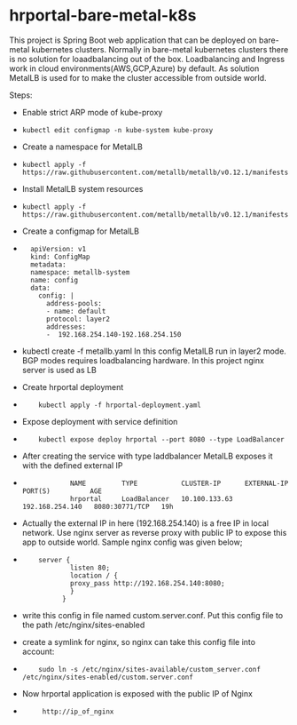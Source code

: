 # hrportal-bare-metal-k8s
This project is Spring Boot web application that can be deployed on bare-metal kubernetes clusters. 
Normally in bare-metal kubernetes clusters there is no solution for loaadbalancing out of the box.
Loadbalancing and Ingress work in cloud environments(AWS,GCP,Azure) by default. As solution MetalLB
is used for to make the cluster accessible from outside world.

Steps: 
- Enable strict ARP mode of kube-proxy
-     kubectl edit configmap -n kube-system kube-proxy
- Create a namespace for MetalLB
-     kubectl apply -f https://raw.githubusercontent.com/metallb/metallb/v0.12.1/manifests/namespace.yaml
- Install MetalLB system resources
-     kubectl apply -f https://raw.githubusercontent.com/metallb/metallb/v0.12.1/manifests/metallb.yaml
- Create a configmap for MetalLB
-       apiVersion: v1
        kind: ConfigMap
        metadata:
        namespace: metallb-system
        name: config
        data:
          config: |
            address-pools:
            - name: default
            protocol: layer2
            addresses:
            -  192.168.254.140-192.168.254.150
- kubectl create -f metallb.yaml
  In this config MetalLB run in layer2 mode. BGP modes requires loadbalancing hardware. In this project nginx server is used as LB
  
- Create hrportal deployment
-         kubectl apply -f hrportal-deployment.yaml
- Expose deployment with service definition
-         kubectl expose deploy hrportal --port 8080 --type LoadBalancer

- After creating the service with type laddbalancer MetalLB exposes it with the defined external IP

-                 NAME         TYPE           CLUSTER-IP      EXTERNAL-IP       PORT(S)          AGE
                  hrportal     LoadBalancer   10.100.133.63   192.168.254.140   8080:30771/TCP   19h
- Actually the external IP in here (192.168.254.140) is a free IP in local network. Use nginx server as reverse proxy with public IP to expose this app to outside world. Sample nginx config was given below;
-         server {
                  listen 80;
                  location / {
                  proxy_pass http://192.168.254.140:8080;
                  }
                }
- write this config in file named custom.server.conf. Put this config file to  the path /etc/nginx/sites-enabled
- create a symlink for nginx, so nginx can take this config file into account:
  
-         sudo ln -s /etc/nginx/sites-available/custom_server.conf /etc/nginx/sites-enabled/custom.server.conf

- Now hrportal application is exposed with the public IP of Nginx
-          http://ip_of_nginx

  
   
